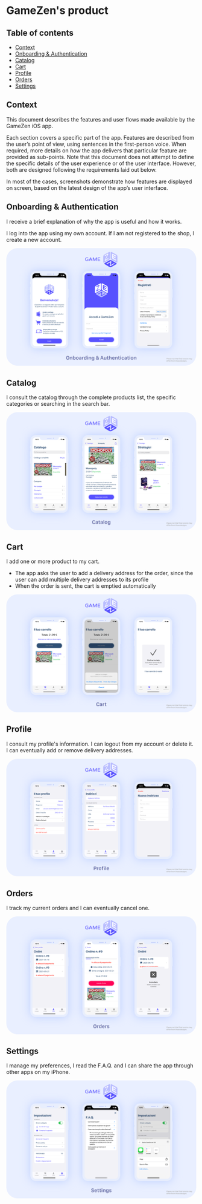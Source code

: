 # GameZen's product

## Table of contents

- [Context](#context)
- [Onboarding & Authentication](#onboarding-&-authentication)
- [Catalog](#catalog)
- [Cart](#cart)
- [Profile](#profile)
- [Orders](#orders)
- [Settings](#settings)

## Context

This document describes the features and user flows made available by the GameZen iOS app.

Each section covers a specific part of the app. Features are described from the user’s point of view, using sentences in the first-person voice. When required, more details on _how_ the app delivers that particular feature are provided as sub-points. Note that this document does not attempt to define the specific details of the user experience or of the user interface. However, both are designed following the requirements laid out below.

In most of the cases, screenshots demonstrate how features are displayed on screen, based on the latest design of the app’s user interface.

## Onboarding & Authentication

I receive a brief explanation of why the app is useful and how it works.

I log into the app using my own account.
If I am not registered to the shop, I create a new account.

<img src="../design/Product/Authentication.png" style="border-radius: 30px;">


## Catalog
I consult the catalog through the complete products list, the specific categories or searching in the search bar.

<img src="../design/Product/Catalog.png" style="border-radius: 30px;">


## Cart

I add one or more product to my cart.
- The app asks the user to add a delivery address for the order, since the user can add multiple delivery addresses to its profile
- When the order is sent, the cart is emptied automatically

<img src="../design/Product/Cart.png" style="border-radius: 30px;">


## Profile

I consult my profile's information. I can logout from my account or delete it.
I can eventually add or remove delivery addresses.


<img src="../design/Product/Profile.png" style="border-radius: 30px;">


## Orders

I track my current orders and I can eventually cancel one.

<img src="../design/Product/Orders.png" style="border-radius: 30px;">


## Settings

I manage my preferences, I read the F.A.Q. and I can share the app through other apps on my iPhone.

<img src="../design/Product/Settings.png" style="border-radius: 30px;">
